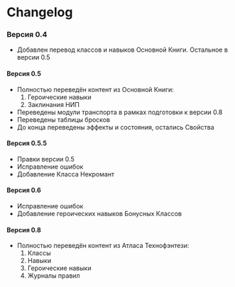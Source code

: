 # Changelog

### Версия 0.4

- Добавлен перевод классов и навыков Основной Книги. Остальное в версии 0.5

#### Версия 0.5

- Полностью переведён контент из Основной Книги:
  1. Героические навыки
  2. Заклинания НИП
- Переведены модули транспорта в рамках подготовки к версии 0.8
- Переведены таблицы бросков
- До конца переведены эффекты и состояния, остались Свойства

#### Версия 0.5.5

- Правки версии 0.5
- Исправление ошибок
- Добавление Класса Некромант

#### Версия 0.6

- Исправление ошибок
- Добавление героических навыков Бонусных Классов

#### Версия 0.8

- Полностью переведён контент из Атласа Технофэнтези:
  1. Классы
  2. Навыки
  3. Героические навыки
  4. Журналы правил